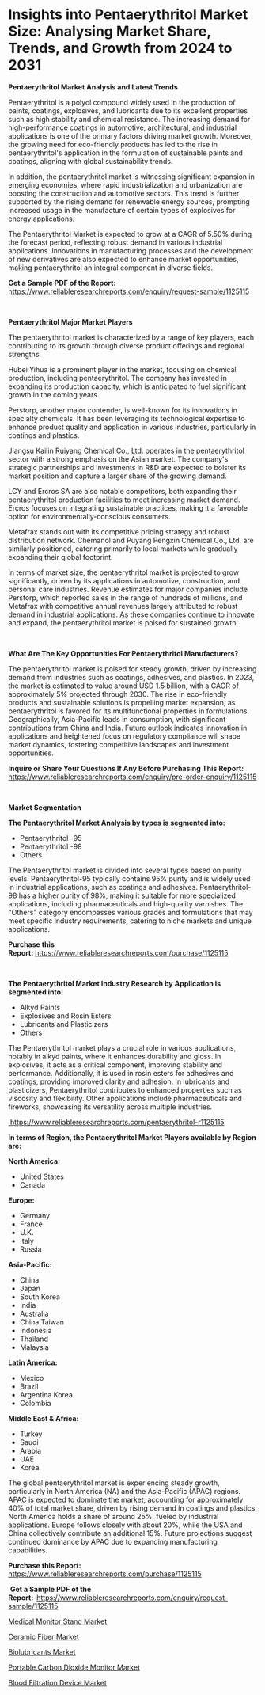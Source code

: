 <p><h1>Insights into Pentaerythritol Market Size: Analysing Market Share, Trends, and Growth from 2024 to 2031</h1></p><p><strong>Pentaerythritol Market Analysis and Latest Trends</strong></p>
<p><p>Pentaerythritol is a polyol compound widely used in the production of paints, coatings, explosives, and lubricants due to its excellent properties such as high stability and chemical resistance. The increasing demand for high-performance coatings in automotive, architectural, and industrial applications is one of the primary factors driving market growth. Moreover, the growing need for eco-friendly products has led to the rise in pentaerythritol's application in the formulation of sustainable paints and coatings, aligning with global sustainability trends.</p><p>In addition, the pentaerythritol market is witnessing significant expansion in emerging economies, where rapid industrialization and urbanization are boosting the construction and automotive sectors. This trend is further supported by the rising demand for renewable energy sources, prompting increased usage in the manufacture of certain types of explosives for energy applications.</p><p>The Pentaerythritol Market is expected to grow at a CAGR of 5.50% during the forecast period, reflecting robust demand in various industrial applications. Innovations in manufacturing processes and the development of new derivatives are also expected to enhance market opportunities, making pentaerythritol an integral component in diverse fields.</p></p>
<p><strong>Get a Sample PDF of the Report:&nbsp;</strong> <a href="https://www.reliableresearchreports.com/enquiry/request-sample/1125115?utm_campaign=7&utm_medium=2&utm_source=Github&utm_content=ia&utm_term=05112024&utm_id=pentaerythritol">https://www.reliableresearchreports.com/enquiry/request-sample/1125115</a></p>
<p>&nbsp;</p>
<p><strong>Pentaerythritol Major Market Players</strong></p>
<p><p>The pentaerythritol market is characterized by a range of key players, each contributing to its growth through diverse product offerings and regional strengths. </p><p>Hubei Yihua is a prominent player in the market, focusing on chemical production, including pentaerythritol. The company has invested in expanding its production capacity, which is anticipated to fuel significant growth in the coming years.</p><p>Perstorp, another major contender, is well-known for its innovations in specialty chemicals. It has been leveraging its technological expertise to enhance product quality and application in various industries, particularly in coatings and plastics.</p><p>Jiangsu Kailin Ruiyang Chemical Co., Ltd. operates in the pentaerythritol sector with a strong emphasis on the Asian market. The company's strategic partnerships and investments in R&D are expected to bolster its market position and capture a larger share of the growing demand.</p><p>LCY and Ercros SA are also notable competitors, both expanding their pentaerythritol production facilities to meet increasing market demand. Ercros focuses on integrating sustainable practices, making it a favorable option for environmentally-conscious consumers.</p><p>Metafrax stands out with its competitive pricing strategy and robust distribution network. Chemanol and Puyang Pengxin Chemical Co., Ltd. are similarly positioned, catering primarily to local markets while gradually expanding their global footprint.</p><p>In terms of market size, the pentaerythritol market is projected to grow significantly, driven by its applications in automotive, construction, and personal care industries. Revenue estimates for major companies include Perstorp, which reported sales in the range of hundreds of millions, and Metafrax with competitive annual revenues largely attributed to robust demand in industrial applications. As these companies continue to innovate and expand, the pentaerythritol market is poised for sustained growth.</p></p>
<p>&nbsp;</p>
<p><strong>What Are The Key Opportunities For Pentaerythritol Manufacturers?</strong></p>
<p><p>The pentaerythritol market is poised for steady growth, driven by increasing demand from industries such as coatings, adhesives, and plastics. In 2023, the market is estimated to value around USD 1.5 billion, with a CAGR of approximately 5% projected through 2030. The rise in eco-friendly products and sustainable solutions is propelling market expansion, as pentaerythritol is favored for its multifunctional properties in formulations. Geographically, Asia-Pacific leads in consumption, with significant contributions from China and India. Future outlook indicates innovation in applications and heightened focus on regulatory compliance will shape market dynamics, fostering competitive landscapes and investment opportunities.</p></p>
<p><strong>Inquire or Share Your Questions If Any Before Purchasing This Report:</strong> <a href="https://www.reliableresearchreports.com/enquiry/pre-order-enquiry/1125115?utm_campaign=7&utm_medium=2&utm_source=Github&utm_content=ia&utm_term=05112024&utm_id=pentaerythritol">https://www.reliableresearchreports.com/enquiry/pre-order-enquiry/1125115</a></p>
<p>&nbsp;</p>
<p><strong>Market Segmentation</strong></p>
<p><strong>The Pentaerythritol Market Analysis by types is segmented into:</strong></p>
<p><ul><li>Pentaerythritol -95</li><li>Pentaerythritol -98</li><li>Others</li></ul></p>
<p><p>The Pentaerythritol market is divided into several types based on purity levels. Pentaerythritol-95 typically contains 95% purity and is widely used in industrial applications, such as coatings and adhesives. Pentaerythritol-98 has a higher purity of 98%, making it suitable for more specialized applications, including pharmaceuticals and high-quality varnishes. The "Others" category encompasses various grades and formulations that may meet specific industry requirements, catering to niche markets and unique applications.</p></p>
<p><strong>Purchase this Report:&nbsp;</strong><a href="https://www.reliableresearchreports.com/purchase/1125115?utm_campaign=7&utm_medium=2&utm_source=Github&utm_content=ia&utm_term=05112024&utm_id=pentaerythritol">https://www.reliableresearchreports.com/purchase/1125115</a></p>
<p>&nbsp;</p>
<p><strong>The Pentaerythritol Market Industry Research by Application is segmented into:</strong></p>
<p><ul><li>Alkyd Paints</li><li>Explosives and Rosin Esters</li><li>Lubricants and Plasticizers</li><li>Others</li></ul></p>
<p><p>The Pentaerythritol market plays a crucial role in various applications, notably in alkyd paints, where it enhances durability and gloss. In explosives, it acts as a critical component, improving stability and performance. Additionally, it is used in rosin esters for adhesives and coatings, providing improved clarity and adhesion. In lubricants and plasticizers, Pentaerythritol contributes to enhanced properties such as viscosity and flexibility. Other applications include pharmaceuticals and fireworks, showcasing its versatility across multiple industries.</p></p>
<p><a href="https://www.reliableresearchreports.com/pentaerythritol-r1125115?utm_campaign=7&utm_medium=2&utm_source=Github&utm_content=ia&utm_term=05112024&utm_id=pentaerythritol">&nbsp;https://www.reliableresearchreports.com/pentaerythritol-r1125115</a></p>
<p><strong>In terms of Region, the Pentaerythritol Market Players available by Region are:</strong></p>
<p>
    <p> <strong> North America: </strong>
        <ul>
            <li>United States</li>
            <li>Canada</li>
        </ul>
        </p> 
    <p> <strong> Europe: </strong>
        <ul>
            <li>Germany</li>
            <li>France</li>
            <li>U.K.</li>
            <li>Italy</li>
            <li>Russia</li>
        </ul>
        </p> 
    <p> <strong> Asia-Pacific: </strong>
        <ul>
            <li>China</li>
            <li>Japan</li>
            <li>South Korea</li>
            <li>India</li>
            <li>Australia</li>
            <li>China Taiwan</li>
            <li>Indonesia</li>
            <li>Thailand</li>
            <li>Malaysia</li>
        </ul>
        </p> 
    <p> <strong> Latin America: </strong>
        <ul>
            <li>Mexico</li>
            <li>Brazil</li>
            <li>Argentina Korea</li>
            <li>Colombia</li>
        </ul>
        </p> 
    <p> <strong> Middle East & Africa: </strong>
        <ul>
            <li>Turkey</li>
            <li>Saudi</li>
            <li>Arabia</li>
            <li>UAE</li>
            <li>Korea</li>
        </ul>
    </p>
    </p>
<p><p>The global pentaerythritol market is experiencing steady growth, particularly in North America (NA) and the Asia-Pacific (APAC) regions. APAC is expected to dominate the market, accounting for approximately 40% of total market share, driven by rising demand in coatings and plastics. North America holds a share of around 25%, fueled by industrial applications. Europe follows closely with about 20%, while the USA and China collectively contribute an additional 15%. Future projections suggest continued dominance by APAC due to expanding manufacturing capabilities.</p></p>
<p><strong>Purchase this Report: </strong><a href="https://www.reliableresearchreports.com/purchase/1125115?utm_campaign=7&utm_medium=2&utm_source=Github&utm_content=ia&utm_term=05112024&utm_id=pentaerythritol">https://www.reliableresearchreports.com/purchase/1125115</a></p>
<p>&nbsp;<strong>Get a Sample PDF of the Report:&nbsp;&nbsp;</strong><a href="https://www.reliableresearchreports.com/enquiry/request-sample/1125115?utm_campaign=7&utm_medium=2&utm_source=Github&utm_content=ia&utm_term=05112024&utm_id=pentaerythritol">https://www.reliableresearchreports.com/enquiry/request-sample/1125115</a></p>
<p><strong></strong></p>
<p><p><a href="https://issuu.com/reportprime-2/docs/medical-monitor-stand-market-size-2_0c6193dc253f08?utm_campaign=7&utm_medium=2&utm_source=Github&utm_content=ia&utm_term=05112024&utm_id=pentaerythritol">Medical Monitor Stand Market</a></p><p><a href="https://github.com/MelgarBasny/Market-Research-Report-List-1/blob/main/ceramic-fiber-market.md?utm_campaign=7&utm_medium=2&utm_source=Github&utm_content=ia&utm_term=05112024&utm_id=pentaerythritol">Ceramic Fiber Market</a></p><p><a href="https://github.com/darientvns/Market-Research-Report-List-1/blob/main/biolubricants-market.md?utm_campaign=7&utm_medium=2&utm_source=Github&utm_content=ia&utm_term=05112024&utm_id=pentaerythritol">Biolubricants Market</a></p><p><a href="https://issuu.com/reportprime-2/docs/portable-carbon-dioxide-monitor-mar_bb76b1f21dbb87?utm_campaign=7&utm_medium=2&utm_source=Github&utm_content=ia&utm_term=05112024&utm_id=pentaerythritol">Portable Carbon Dioxide Monitor Market</a></p><p><a href="https://issuu.com/reportprime-2/docs/blood-filtration-device-market-size_7bb879e22613c6?utm_campaign=7&utm_medium=2&utm_source=Github&utm_content=ia&utm_term=05112024&utm_id=pentaerythritol">Blood Filtration Device Market</a></p></p>